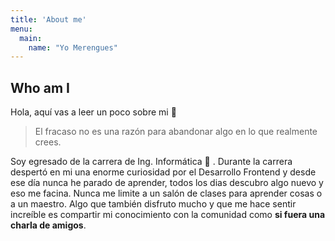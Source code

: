 ```yaml
---
title: 'About me'
menu:
  main:
    name: "Yo Merengues"
---
```


## Who am I

Hola, aquí vas a leer un poco sobre mi 🤩

> El fracaso no es una razón para abandonar
> algo en lo que realmente crees.

Soy egresado de la carrera de Ing. Informática 🎉 . Durante la carrera despertó en mi una enorme curiosidad por el Desarrollo Frontend y desde ese día nunca he parado de aprender, todos los dias descubro algo nuevo y eso me facina. Nunca me limite a un salón de clases para aprender cosas o a un maestro. Algo que también disfruto mucho y que me hace sentir increíble es compartir mi conocimiento con la comunidad como **si fuera una charla de amigos**.

